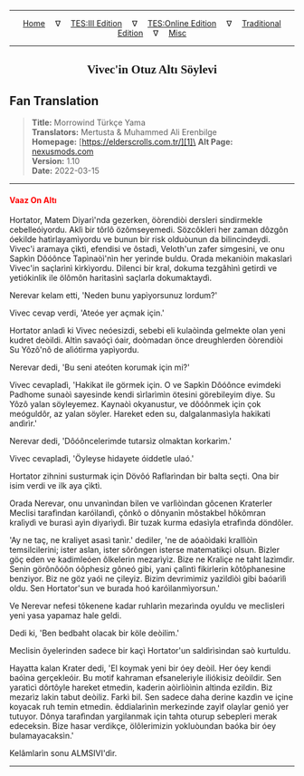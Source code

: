
---

<!-- Jekyll Page Links -->

<center>
<a href="../../../../../index.html">Home</a>
&emsp;&nabla;&emsp;
<a href="../../../../index-tes3.html">TES:III Edition</a>
&emsp;&nabla;&emsp;
<a href="../../../../index-teso.html">TES:Online Edition</a>
&emsp;&nabla;&emsp;
<a href="../../../../index-traditional.html">Traditional Edition</a>
&emsp;&nabla;&emsp;
<a href="../../../../index-misc.html">Misc</a>
</center>

<!-- Markdown Body Below: -->

---

<center>
<h2><span style="font-family:Georgia">Vivec'in Otuz Altı Söylevi</span></h2>
</center>

## Fan Translation

> __Title:__ Morrowind Türkçe Yama\
> __Translators:__ Mertusta & Muhammed Ali Erenbilge\
> __Homepage:__ [https://elderscrolls.com.tr/][1]\
> __Alt Page:__ [nexusmods.com][2]\
> __Version:__ 1.10\
> __Date:__ 2022-03-15

[1]: https://elderscrolls.com.tr/
[2]: https://www.nexusmods.com/morrowind/mods/49502

---

#### <span style="color:red">Vaaz On Altı</span>

Hortator, Matem Diyarì'nda gezerken, öòrendiòi dersleri sindirmekle cebelleóiyordu. Aklì bir tôrlô özômseyemedi. Sözcôkleri her zaman dôzgôn óekilde hatìrlayamìyordu ve bunun bir risk olduòunun da bilincindeydi. Vivec'i aramaya çìktì, efendisi ve ôstadì, Veloth'un zafer simgesini, ve onu Sapkìn Dôóônce Tapìnaòì'nìn her yerinde buldu. Orada mekaniòin makaslarì Vivec'in saçlarìnì kìrkìyordu. Dilenci bir kral, dokuma tezgâhìnì getirdi ve yetiókinlik ile ölômôn haritasìnì saçlarla dokumaktaydì.

Nerevar kelam etti, 'Neden bunu yapìyorsunuz lordum?'

Vivec cevap verdi, 'Ateóe yer açmak için.'

Hortator anladì ki Vivec neóesizdi, sebebi eli kulaòìnda gelmekte olan yeni kudret deòildi. Altìn savaóçì óair, doòmadan önce dreughlerden öòrendiòi Su Yôzô'nô de alìótìrma yapìyordu.

Nerevar dedi, 'Bu seni ateóten korumak için mi?'

Vivec cevapladì, 'Hakikat ile görmek için. O ve Sapkìn Dôóônce evimdeki Padhome sunaòì sayesinde kendi sìrlarìmìn ötesini görebileyim diye. Su Yôzô yalan söyleyemez. Kaynaòì okyanustur, ve dôóônmek için çok meóguldôr, az yalan söyler. Hareket eden su, dalgalanmasìyla hakikati andìrìr.'

Nerevar dedi, 'Dôóôncelerimde tutarsìz olmaktan korkarìm.'

Vivec cevapladì, 'Öyleyse hidayete óiddetle ulaó.'

Hortator zihnini susturmak için Dövôó Raflarìndan bir balta seçti. Ona bir isim verdi ve ilk aya çìktì.

Orada Nerevar, onu unvanìndan bilen ve varlìòìndan gôcenen Kraterler Meclisi tarafìndan karóìlandì, çônkô o dônyanìn môstakbel hôkômran kralìydì ve burasì ayìn diyarìydì. Bir tuzak kurma edasìyla etrafìnda döndôler.

'Ay ne taç, ne kraliyet asasì tanìr.' dediler, 'ne de aóaòìdaki krallìòìn temsilcilerini; ister aslan, ister sôrôngen isterse matematikçi olsun. Bizler göç eden ve kadimleóen ôlkelerin mezarìyìz. Bize ne Kraliçe ne taht lazìmdìr. Senin görônôóôn óôphesiz gôneó gibi, yani çalìntì fikirlerin kôtôphanesine benziyor. Biz ne göz yaóì ne çileyiz. Bizim devrimimiz yazìldìòì gibi baóarìlì oldu. Sen Hortator'sun ve burada hoó karóìlanmìyorsun.'

Ve Nerevar nefesi tôkenene kadar ruhlarìn mezarìnda oyuldu ve meclisleri yeni yasa yapamaz hale geldi.

Dedi ki, 'Ben bedbaht olacak bir köle deòilim.'

Meclisin ôyelerinden sadece bir kaçì Hortator'un saldìrìsìndan saò kurtuldu.

Hayatta kalan Krater dedi, 'El koymak yeni bir óey deòil. Her óey kendi baóìna gerçekleóir. Bu motif kahraman efsaneleriyle iliókisiz deòildir. Sen yaratìcì dôrtôyle hareket etmedin, kaderin aòìrlìòìnìn altìnda ezildin. Biz mezarìz lakin tabut deòiliz. Farkì bil. Sen sadece daha derine kazdìn ve içine koyacak ruh temin etmedin. êddialarìnìn merkezinde zayìf olaylar genió yer tutuyor. Dônya tarafìndan yargìlanmak için tahta oturup sebepleri merak edeceksin. Bize hasar verdikçe, ölôlerimizin yokluòundan baóka bir óey bulamayacaksìn.'

Kelâmlarìn sonu ALMSIVI'dìr.

---
